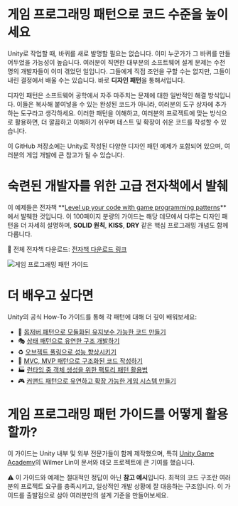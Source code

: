 # 게임 프로그래밍 패턴으로 코드 수준을 높이세요

Unity로 작업할 때, 바퀴를 새로 발명할 필요는 없습니다. 이미 누군가가 그 바퀴를 만들어두었을 가능성이 높습니다. 여러분이 직면한 대부분의 소프트웨어 설계 문제는 수천 명의 개발자들이 이미 겪었던 일입니다. 그들에게 직접 조언을 구할 수는 없지만, 그들이 내린 결정에서 배울 수는 있습니다. 바로 **디자인 패턴**을 통해서입니다.

디자인 패턴은 소프트웨어 공학에서 자주 마주치는 문제에 대한 일반적인 해결 방식입니다. 이들은 복사해 붙여넣을 수 있는 완성된 코드가 아니라, 여러분의 도구 상자에 추가하는 도구라고 생각하세요. 이러한 패턴을 이해하고, 여러분의 프로젝트에 맞는 방식으로 활용하면, 더 깔끔하고 이해하기 쉬우며 테스트 및 확장이 쉬운 코드를 작성할 수 있습니다.

이 GitHub 저장소에는 Unity로 작성된 다양한 디자인 패턴 예제가 포함되어 있으며, 여러분의 게임 개발에 큰 참고가 될 수 있습니다.

# 숙련된 개발자를 위한 고급 전자책에서 발췌

이 예제들은 전자책 **[Level up your code with game programming patterns](https://resources.unity.com/games/level-up-your-code-with-game-programming-patterns)**에서 발췌한 것입니다. 이 100페이지 분량의 가이드는 해당 데모에서 다루는 디자인 패턴을 더 자세히 설명하며, **SOLID 원칙**, **KISS**, **DRY** 같은 핵심 프로그래밍 개념도 함께 다룹니다.

📘 전체 전자책 다운로드: [전자책 다운로드 링크](https://resources.unity.com/games/level-up-your-code-with-game-programming-patterns)

![게임 프로그래밍 패턴 가이드](https://user-images.githubusercontent.com/104561943/232472515-e84afe62-6b54-47e9-b98b-f36e84d2982d.jpg)

# 더 배우고 싶다면

Unity의 공식 How-To 가이드를 통해 각 패턴에 대해 더 깊이 배워보세요:

- 🔄 [옵저버 패턴으로 모듈화된 유지보수 가능한 코드 만들기](https://unity.com/how-to/create-modular-and-maintainable-code-observer-pattern)
- 🎭 [상태 패턴으로 유연한 구조 개발하기](https://unity.com/how-to/develop-modular-flexible-codebase-state-programming-pattern)
- ♻️ [오브젝트 풀링으로 성능 향상시키기](https://unity.com/how-to/use-object-pooling-boost-performance-c-scripts-unity)
- 🧱 [MVC, MVP 패턴으로 구조화된 코드 작성하기](https://unity.com/how-to/build-modular-codebase-mvc-and-mvp-programming-patterns)
- 🏭 [런타임 중 객체 생성을 위한 팩토리 패턴 활용법](https://unity.com/how-to/how-use-factory-pattern-object-creation-runtime)
- 🎮 [커맨드 패턴으로 유연하고 확장 가능한 게임 시스템 만들기](https://unity.com/how-to/use-command-pattern-flexible-and-extensible-game-systems)

# 게임 프로그래밍 패턴 가이드를 어떻게 활용할까?

이 가이드는 Unity 내부 및 외부 전문가들이 함께 제작했으며, 특히 [Unity Game Academy](https://github.com/UnityGameAcademy)의 Wilmer Lin이 문서와 데모 프로젝트에 큰 기여를 했습니다.

⚠️ 이 가이드와 예제는 절대적인 정답이 아닌 **참고 예시**입니다. 최적의 코드 구조란 여러분의 프로젝트 요구를 충족시키고, 일상적인 개발 상황에 잘 대응하는 구조입니다. 이 가이드를 출발점으로 삼아 여러분만의 설계 기준을 만들어보세요.
